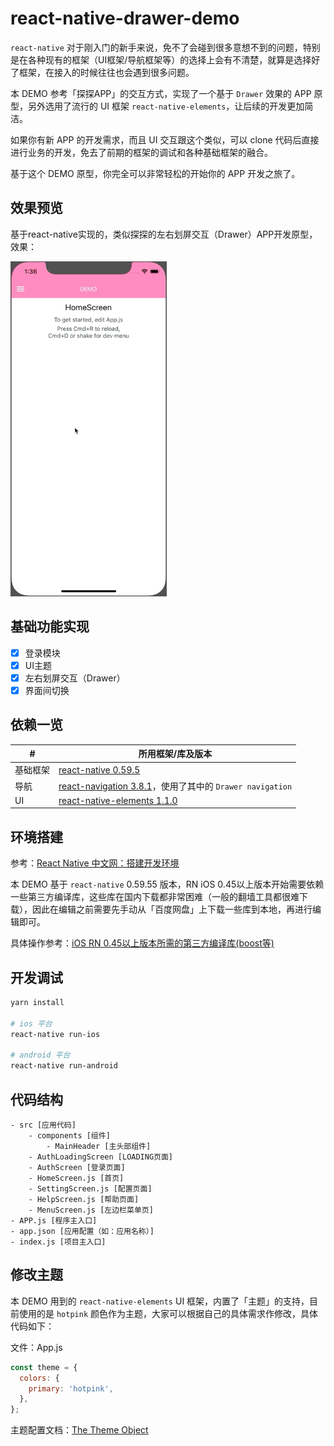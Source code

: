 # react-native-drawer-demo

`react-native` 对于刚入门的新手来说，免不了会碰到很多意想不到的问题，特别是在各种现有的框架（UI框架/导航框架等）的选择上会有不清楚，就算是选择好了框架，在接入的时候往往也会遇到很多问题。

本 DEMO 参考「探探APP」的交互方式，实现了一个基于 `Drawer` 效果的 APP 原型，另外选用了流行的 UI 框架 `react-native-elements`，让后续的开发更加简洁。

如果你有新 APP 的开发需求，而且 UI 交互跟这个类似，可以 clone 代码后直接进行业务的开发，免去了前期的框架的调试和各种基础框架的融合。

基于这个 DEMO 原型，你完全可以非常轻松的开始你的 APP 开发之旅了。

## 效果预览

基于react-native实现的，类似探探的左右划屏交互（Drawer）APP开发原型，效果：

<img width="250px" src="https://raw.githubusercontent.com/diamont1001/react-native-drawer-demo/master/docs/images/preview.gif" />

## 基础功能实现

- [x] 登录模块
- [x] UI主题
- [x] 左右划屏交互（Drawer）
- [x] 界面间切换

## 依赖一览

| # | 所用框架/库及版本 |
| ------ | ------ |
| 基础框架 | [react-native 0.59.5](https://github.com/mochajs/mocha) |
| 导航 | [react-navigation 3.8.1](https://reactnavigation.org/en/)，使用了其中的 `Drawer navigation` |
| UI | [react-native-elements 1.1.0](https://github.com/react-native-training/react-native-elements) |

## 环境搭建

参考：[React Native 中文网：搭建开发环境](https://reactnative.cn/docs/getting-started/)

本 DEMO 基于 `react-native` 0.59.55 版本，RN iOS 0.45以上版本开始需要依赖一些第三方编译库，这些库在国内下载都非常困难（一般的翻墙工具都很难下载），因此在编辑之前需要先手动从「百度网盘」上下载一些库到本地，再进行编辑即可。

具体操作参考：[iOS RN 0.45以上版本所需的第三方编译库(boost等)](http://bbs.reactnative.cn/topic/4301/ios-rn-0-45%E4%BB%A5%E4%B8%8A%E7%89%88%E6%9C%AC%E6%89%80%E9%9C%80%E7%9A%84%E7%AC%AC%E4%B8%89%E6%96%B9%E7%BC%96%E8%AF%91%E5%BA%93-boost%E7%AD%89)

## 开发调试

```bash
yarn install

# ios 平台
react-native run-ios

# android 平台
react-native run-android
```

## 代码结构

```
- src [应用代码]
    - components [组件]
        - MainHeader [主头部组件]
    - AuthLoadingScreen [LOADING页面]
    - AuthScreen [登录页面]
    - HomeScreen.js [首页]
    - SettingScreen.js [配置页面]
    - HelpScreen.js [帮助页面]
    - MenuScreen.js [左边栏菜单页]
- APP.js [程序主入口]
- app.json [应用配置（如：应用名称）]
- index.js [项目主入口]
```

## 修改主题

本 DEMO 用到的 `react-native-elements` UI 框架，内置了「主题」的支持，目前使用的是 `hotpink` 颜色作为主题，大家可以根据自己的具体需求作修改，具体代码如下：

文件：App.js

```js
const theme = {
  colors: {
    primary: 'hotpink',
  },
};
```

主题配置文档：[The Theme Object](https://react-native-training.github.io/react-native-elements/docs/customization.html#the-theme-object)
